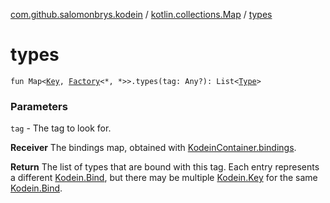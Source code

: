 [com.github.salomonbrys.kodein](../index.md) / [kotlin.collections.Map](index.md) / [types](.)

# types

`fun Map<`[`Key`](../-kodein/-key/index.md)`, `[`Factory`](../-factory/index.md)`<*, *>>.types(tag: Any?): List<`[`Type`](http://docs.oracle.com/javase/6/docs/api/java/lang/reflect/Type.html)`>`

### Parameters

`tag` - The tag to look for.

**Receiver**
The bindings map, obtained with [KodeinContainer.bindings](../-kodein-container/bindings.md).

**Return**
The list of types that are bound with this tag. Each entry represents a different [Kodein.Bind](../-kodein/-bind/index.md),
    but there may be multiple [Kodein.Key](../-kodein/-key/index.md) for the same [Kodein.Bind](../-kodein/-bind/index.md).

